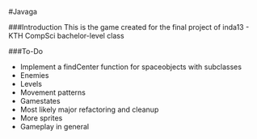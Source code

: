 #Javaga

###Introduction
This is the game created for the final project of inda13 - KTH CompSci bachelor-level class

###To-Do
* Implement a findCenter function for spaceobjects with subclasses
* Enemies
* Levels
* Movement patterns
* Gamestates
* Most likely major refactoring and cleanup
* More sprites
* Gameplay in general

